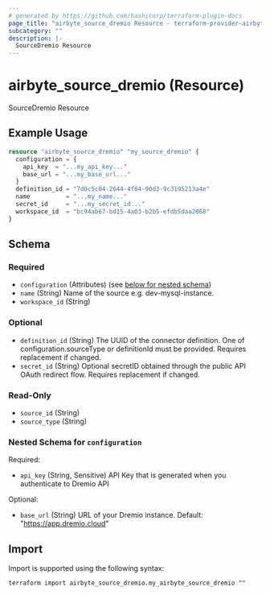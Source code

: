 ```yaml
---
# generated by https://github.com/hashicorp/terraform-plugin-docs
page_title: "airbyte_source_dremio Resource - terraform-provider-airbyte"
subcategory: ""
description: |-
  SourceDremio Resource
---
```


# airbyte_source_dremio (Resource)

SourceDremio Resource

## Example Usage

```terraform
resource "airbyte_source_dremio" "my_source_dremio" {
  configuration = {
    api_key  = "...my_api_key..."
    base_url = "...my_base_url..."
  }
  definition_id = "7d0c5c04-2644-4f84-90d3-9c3195213a4e"
  name          = "...my_name..."
  secret_id     = "...my_secret_id..."
  workspace_id  = "bc94ab67-bd15-4a03-b2b5-efdb5daa2068"
}
```

<!-- schema generated by tfplugindocs -->
## Schema

### Required

- `configuration` (Attributes) (see [below for nested schema](#nestedatt--configuration))
- `name` (String) Name of the source e.g. dev-mysql-instance.
- `workspace_id` (String)

### Optional

- `definition_id` (String) The UUID of the connector definition. One of configuration.sourceType or definitionId must be provided. Requires replacement if changed.
- `secret_id` (String) Optional secretID obtained through the public API OAuth redirect flow. Requires replacement if changed.

### Read-Only

- `source_id` (String)
- `source_type` (String)

<a id="nestedatt--configuration"></a>
### Nested Schema for `configuration`

Required:

- `api_key` (String, Sensitive) API Key that is generated when you authenticate to Dremio API

Optional:

- `base_url` (String) URL of your Dremio instance. Default: "https://app.dremio.cloud"

## Import

Import is supported using the following syntax:

```shell
terraform import airbyte_source_dremio.my_airbyte_source_dremio ""
```
